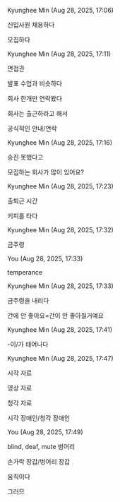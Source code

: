 Kyunghee Min (Aug 28, 2025, 17:06)

신입사원 채용하다

모집하다

Kyunghee Min (Aug 28, 2025, 17:11)

면접관

발표 수업과 비슷하다

회사 한개만 연락왔다

회사는 출근하라고 해서

공식적인 안내/연락

Kyunghee Min (Aug 28, 2025, 17:16)

승진 못했다고

모집하는 회사가 많이 있어요?

Kyunghee Min (Aug 28, 2025, 17:23)

출퇴근 시간

키피를 타다

Kyunghee Min (Aug 28, 2025, 17:32)

금주령

You (Aug 28, 2025, 17:33)

temperance

Kyunghee Min (Aug 28, 2025, 17:33)

금주령을 내리다

간에 안 좋아요=간이 안 좋아질거예요

Kyunghee Min (Aug 28, 2025, 17:41)

-이/가 태어나다

Kyunghee Min (Aug 28, 2025, 17:47)

시각 자료

영상 자료

청각 자료

시각 장애인/청각 장애인

You (Aug 28, 2025, 17:49)

blind, deaf, mute
벙어리

손가락 장갑/벙어리 장갑

움직이다

그러므